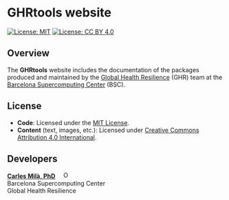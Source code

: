 # GHRtools website

<!-- badges: start -->
 [![License: MIT](https://img.shields.io/badge/License-MIT-brightgreen.svg)](https://opensource.org/licenses/MIT)
 [![License: CC BY 4.0](https://img.shields.io/badge/License-CC_BY_4.0-lightgrey.svg)](https://creativecommons.org/licenses/by/4.0/)
 <!-- badges: end -->

## Overview

The **GHRtools** website includes the documentation of the packages produced and maintained by the [Global Health Resilience](https://www.bsc.es/discover-bsc/organisation/research-departments/global-health-resilience) (GHR)
team at the [Barcelona Supercomputing Center](https://www.bsc.es/) (BSC).

## License

- **Code**: Licensed under the [MIT License](./LICENSE).
- **Content** (text, images, etc.): Licensed under [Creative Commons Attribution 4.0 International](./LICENSE-CONTENT).

## Developers

**[Carles Milà, PhD](https://www.bsc.es/mila-garcia-carles)**
<a href="https://orcid.org/0000-0003-0470-0760" style="margin-left: 15px;"><img src="https://orcid.org/sites/default/files/images/orcid_16x16.png" alt="ORCID" style="width: 16px; height: 16px;" /></a>\
Barcelona Supercomputing Center\
Global Health Resilience